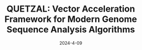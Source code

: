 ---
title: "QUETZAL: Vector Acceleration Framework for Modern Genome Sequence Analysis Algorithms"
collection: publications
permalink: /publication/2024-04-QUETZAL
venue: 'ISCA 2024'
date: 2024-4-09
paperurl: 'https://people.inf.ethz.ch/omutlu/pub/QUETZAL_isca24.pdf'
authors: Julian Pavon, Ivan Vargas Valdivieso, Carlos Rojas, Cesar Hernandez, Mehmet Aslan, Roger Figueras, Yichao Yuan, Joël Lindegger, Mohammed Alser, Francesc Moll, Santiago Marco-Sola, Oguz Ergin, Nishil Talati, Onur Mutlu, Osman Unsal, Mateo Valero, Adrian Cristal
---